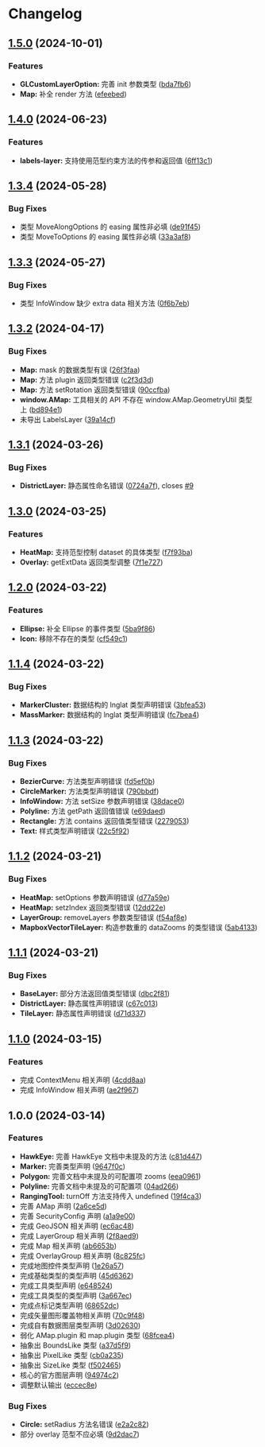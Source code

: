 # Changelog

## [1.5.0](https://github.com/xyy94813/amap-jsapi-v2-types/compare/v1.4.0...v1.5.0) (2024-10-01)


### Features

* **GLCustomLayerOption:** 完善 init 参数类型 ([bda7fb6](https://github.com/xyy94813/amap-jsapi-v2-types/commit/bda7fb67e4152f096b53a3a1cee00d7319bd44fd))
* **Map:** 补全 render 方法 ([efeebed](https://github.com/xyy94813/amap-jsapi-v2-types/commit/efeebed5b1dfe4cbb98537e3812a6cab017e9ea7))

## [1.4.0](https://github.com/xyy94813/amap-jsapi-v2-types/compare/v1.3.4...v1.4.0) (2024-06-23)


### Features

* **labels-layer:** 支持使用范型约束方法的传参和返回值 ([6ff13c1](https://github.com/xyy94813/amap-jsapi-v2-types/commit/6ff13c17b44bf23a8a6a10f23a255fa7d466f6f5))

## [1.3.4](https://github.com/xyy94813/amap-jsapi-v2-types/compare/v1.3.3...v1.3.4) (2024-05-28)


### Bug Fixes

* 类型 MoveAlongOptions 的 easing 属性非必填 ([de91f45](https://github.com/xyy94813/amap-jsapi-v2-types/commit/de91f45930a186fb77be3be4c2842576cbd448e1))
* 类型 MoveToOptions 的 easing 属性非必填 ([33a3af8](https://github.com/xyy94813/amap-jsapi-v2-types/commit/33a3af8eff9015f1ce7520dc7aa9e443535d0280))

## [1.3.3](https://github.com/xyy94813/amap-jsapi-v2-types/compare/v1.3.2...v1.3.3) (2024-05-27)


### Bug Fixes

* 类型 InfoWindow 缺少 extra data 相关方法 ([0f6b7eb](https://github.com/xyy94813/amap-jsapi-v2-types/commit/0f6b7eb837d2276493489591867d31bb7ff19125))

## [1.3.2](https://github.com/xyy94813/amap-jsapi-v2-types/compare/v1.3.1...v1.3.2) (2024-04-17)


### Bug Fixes

* **Map:** mask 的数据类型有误 ([26f3faa](https://github.com/xyy94813/amap-jsapi-v2-types/commit/26f3faa052782957c6ade7bda50e669899d028e9))
* **Map:** 方法 plugin 返回类型错误 ([c2f3d3d](https://github.com/xyy94813/amap-jsapi-v2-types/commit/c2f3d3dd6bcc5bc2d52363918168b3888745c717))
* **Map:** 方法 setRotation 返回类型错误 ([90ccfba](https://github.com/xyy94813/amap-jsapi-v2-types/commit/90ccfba6c36e926f7839f91b39ab0b3d0d4d9aa8))
* **window.AMap:** 工具相关的 API 不存在 window.AMap.GeometryUtil 类型上 ([bd894e1](https://github.com/xyy94813/amap-jsapi-v2-types/commit/bd894e1567b5a3a0488344020c363ce152f08333))
* 未导出 LabelsLayer ([39a14cf](https://github.com/xyy94813/amap-jsapi-v2-types/commit/39a14cf42dc5c8cab1c389daa8c44fcdc7f11351))

## [1.3.1](https://github.com/xyy94813/amap-jsapi-v2-types/compare/v1.3.0...v1.3.1) (2024-03-26)


### Bug Fixes

* **DistrictLayer:** 静态属性命名错误 ([0724a7f](https://github.com/xyy94813/amap-jsapi-v2-types/commit/0724a7fd62f5092dc0ce9d2832ef5757f4670441)), closes [#9](https://github.com/xyy94813/amap-jsapi-v2-types/issues/9)

## [1.3.0](https://github.com/xyy94813/amap-jsapi-v2-types/compare/v1.2.0...v1.3.0) (2024-03-25)


### Features

* **HeatMap:** 支持范型控制 dataset 的具体类型 ([f7f93ba](https://github.com/xyy94813/amap-jsapi-v2-types/commit/f7f93bac80cee30d36714f4e0fa415f8c564115e))
* **Overlay:** getExtData 返回类型调整 ([7f1e727](https://github.com/xyy94813/amap-jsapi-v2-types/commit/7f1e727e520c522399d072113f1ae4cb0738103a))

## [1.2.0](https://github.com/xyy94813/amap-jsapi-v2-types/compare/v1.1.4...v1.2.0) (2024-03-22)


### Features

* **Ellipse:** 补全 Ellipse 的事件类型 ([5ba9f86](https://github.com/xyy94813/amap-jsapi-v2-types/commit/5ba9f86162c9607fac4182e4267e4bea092c3738))
* **Icon:** 移除不存在的类型 ([cf549c1](https://github.com/xyy94813/amap-jsapi-v2-types/commit/cf549c1af5fdc136b5fcfa074a995b726045d8fb))

## [1.1.4](https://github.com/xyy94813/amap-jsapi-v2-types/compare/v1.1.3...v1.1.4) (2024-03-22)


### Bug Fixes

* **MarkerCluster:** 数据结构的 lnglat 类型声明错误 ([3bfea53](https://github.com/xyy94813/amap-jsapi-v2-types/commit/3bfea535747f91915a3938b4e4577d83d4cc7517))
* **MassMarker:** 数据结构的 lnglat 类型声明错误 ([fc7bea4](https://github.com/xyy94813/amap-jsapi-v2-types/commit/fc7bea468cd876db7cf93876fc79d6cbe92eac1f))

## [1.1.3](https://github.com/xyy94813/amap-jsapi-v2-types/compare/v1.1.2...v1.1.3) (2024-03-22)


### Bug Fixes

* **BezierCurve:** 方法类型声明错误 ([fd5ef0b](https://github.com/xyy94813/amap-jsapi-v2-types/commit/fd5ef0b7e6dd69ea87e30a5adcfab7fd92eba975))
* **CircleMarker:** 方法类型声明错误 ([790bbdf](https://github.com/xyy94813/amap-jsapi-v2-types/commit/790bbdf7c3fab9184f7c7473d4bbad19c0ee22d6))
* **InfoWindow:** 方法 setSize 参数声明错误 ([38dace0](https://github.com/xyy94813/amap-jsapi-v2-types/commit/38dace08418c5e6d88f216f3d11603cf1a429d18))
* **Polyline:** 方法 getPath 返回值错误 ([e69daed](https://github.com/xyy94813/amap-jsapi-v2-types/commit/e69daede28e15a9d9774a085f9341cfb87165acb))
* **Rectangle:** 方法 contains 返回值类型错误 ([2279053](https://github.com/xyy94813/amap-jsapi-v2-types/commit/227905385792c053d5c76c578006641fe46b36c2))
* **Text:** 样式类型声明错误 ([22c5f92](https://github.com/xyy94813/amap-jsapi-v2-types/commit/22c5f92242846b1ddad5336b5683e90322442838))

## [1.1.2](https://github.com/xyy94813/amap-jsapi-v2-types/compare/v1.1.1...v1.1.2) (2024-03-21)


### Bug Fixes

* **HeatMap:** setOptions 参数声明错误 ([d77a59e](https://github.com/xyy94813/amap-jsapi-v2-types/commit/d77a59e5bc9b1b81f1f922bdd6bdde98dbc52834))
* **HeatMap:** setzIndex 返回类型错误 ([12dd22e](https://github.com/xyy94813/amap-jsapi-v2-types/commit/12dd22e2d47d840ba95375077ed8dbdb611d78c5))
* **LayerGroup:** removeLayers 参数类型错误 ([f54af8e](https://github.com/xyy94813/amap-jsapi-v2-types/commit/f54af8ec5018a76978edbd12991cee0ae07e545b))
* **MapboxVectorTileLayer:** 构造参数重的 dataZooms 的类型错误 ([5ab4133](https://github.com/xyy94813/amap-jsapi-v2-types/commit/5ab41337aa3cf37a7fc2a1f5afd78cde08adad42))

## [1.1.1](https://github.com/xyy94813/amap-jsapi-v2-types/compare/v1.1.0...v1.1.1) (2024-03-21)


### Bug Fixes

* **BaseLayer:** 部分方法返回值类型错误 ([dbc2f81](https://github.com/xyy94813/amap-jsapi-v2-types/commit/dbc2f81ffa9bd7b752c290411f7710e392250fc3))
* **DistrictLayer:** 静态属性声明错误 ([c67c013](https://github.com/xyy94813/amap-jsapi-v2-types/commit/c67c0135552f3a1501aa486b3accd2e5dca992ad))
* **TileLayer:** 静态属性声明错误 ([d71d337](https://github.com/xyy94813/amap-jsapi-v2-types/commit/d71d33786cc6d048b958d01fa30c20efc25ff8f1))

## [1.1.0](https://github.com/xyy94813/amap-jsapi-v2-types/compare/v1.0.0...v1.1.0) (2024-03-15)


### Features

* 完成 ContextMenu 相关声明 ([4cdd8aa](https://github.com/xyy94813/amap-jsapi-v2-types/commit/4cdd8aa625ec64a36702a9e6c69022e2713d7341))
* 完成 InfoWindow 相关声明 ([ae2f967](https://github.com/xyy94813/amap-jsapi-v2-types/commit/ae2f96746dad4771cbe50f01980b7376af51f8a2))

## 1.0.0 (2024-03-14)


### Features

* **HawkEye:** 完善 HawkEye 文档中未提及的方法 ([c81d447](https://github.com/xyy94813/amap-jsapi-v2-types/commit/c81d4479d75d1cbf74954132e69fa1f9942487c0))
* **Marker:** 完善类型声明 ([9647f0c](https://github.com/xyy94813/amap-jsapi-v2-types/commit/9647f0ce842d49b1202ab784f34fb44790b76ac7))
* **Polygon:** 完善文档中未提及的可配置项 zooms ([eea0961](https://github.com/xyy94813/amap-jsapi-v2-types/commit/eea09611ab0b158972ac3869cdc7435c6e4fe8aa))
* **Polyline:** 完善文档中未提及的可配置项 ([04ad266](https://github.com/xyy94813/amap-jsapi-v2-types/commit/04ad26607acd52ee8da51737c2c2790b28b2b384))
* **RangingTool:** turnOff 方法支持传入 undefined ([19f4ca3](https://github.com/xyy94813/amap-jsapi-v2-types/commit/19f4ca35f99f030768f9b123bf63d82ffb9c8398))
* 完善 AMap 声明 ([2a6ce5d](https://github.com/xyy94813/amap-jsapi-v2-types/commit/2a6ce5d25aee0b61b8d62a09cb12a92ac904b661))
* 完善 SecurityConfig 声明 ([a1a9e00](https://github.com/xyy94813/amap-jsapi-v2-types/commit/a1a9e001b0defd8761bbc390f18ce1189fed843f))
* 完成 GeoJSON 相关声明 ([ec6ac48](https://github.com/xyy94813/amap-jsapi-v2-types/commit/ec6ac486d40d325b46e72914f2999b2ec4780220))
* 完成 LayerGroup 相关声明 ([2f8aed9](https://github.com/xyy94813/amap-jsapi-v2-types/commit/2f8aed9611ee1ba1aa28630134f0a0b741469442))
* 完成 Map 相关声明 ([ab6653b](https://github.com/xyy94813/amap-jsapi-v2-types/commit/ab6653bc35ec19c177b944daa4969236903629c7))
* 完成 OverlayGroup 相关声明 ([8c825fc](https://github.com/xyy94813/amap-jsapi-v2-types/commit/8c825fc04d23bb5ef319cb9657546d76962c79ab))
* 完成地图控件类型声明 ([1e26a57](https://github.com/xyy94813/amap-jsapi-v2-types/commit/1e26a57aafdc02624fae3cdd637fd0e1a1f1df1f))
* 完成基础类型的类型声明 ([45d6362](https://github.com/xyy94813/amap-jsapi-v2-types/commit/45d6362c16e43a1f9a5d98d529f1f9b67d096c8f))
* 完成工具类型声明 ([e648524](https://github.com/xyy94813/amap-jsapi-v2-types/commit/e6485244e43beca53d221a62f91e5ca5f3ecbd67))
* 完成工具类型的类型声明 ([3a667ec](https://github.com/xyy94813/amap-jsapi-v2-types/commit/3a667ec6a602c69aa6d6ed394f59478b3c6ffd03))
* 完成点标记类型声明 ([68652dc](https://github.com/xyy94813/amap-jsapi-v2-types/commit/68652dcb3227fced1dbba653c8f392ad6e70206e))
* 完成矢量图形覆盖物相关声明 ([70c9f48](https://github.com/xyy94813/amap-jsapi-v2-types/commit/70c9f48944b76f17a105b2f0674d634c13eeaa17))
* 完成自有数据图层类型声明 ([3d02630](https://github.com/xyy94813/amap-jsapi-v2-types/commit/3d02630766cf4dbb1a817c08e06864c7f295e7d9))
* 弱化 AMap.plugin 和 map.plugin 类型 ([68fcea4](https://github.com/xyy94813/amap-jsapi-v2-types/commit/68fcea4d82b99475c1ca701776260cacfe5d25b1))
* 抽象出 BoundsLike 类型 ([a37d5f9](https://github.com/xyy94813/amap-jsapi-v2-types/commit/a37d5f9e571340dfb0cfbbf6cb73f6cf73047488))
* 抽象出 PixelLike 类型 ([cb0a235](https://github.com/xyy94813/amap-jsapi-v2-types/commit/cb0a235bb3b7ef898856d2d56f0154b6a9dfa172))
* 抽象出 SizeLike 类型 ([f502465](https://github.com/xyy94813/amap-jsapi-v2-types/commit/f502465e06838ac2f672800afa8b855cecb418a4))
* 核心的官方图层声明 ([94974c2](https://github.com/xyy94813/amap-jsapi-v2-types/commit/94974c274a4507c35db741677a8bf61c09559cc9))
* 调整默认输出 ([eccec8e](https://github.com/xyy94813/amap-jsapi-v2-types/commit/eccec8e89560ed483a3b300d96a5def996409d6e))


### Bug Fixes

* **Circle:** setRadius 方法名错误 ([e2a2c82](https://github.com/xyy94813/amap-jsapi-v2-types/commit/e2a2c8207d4e0c2de82f1545bf6a6ef0789fa826))
* 部分 overlay 范型不应必填 ([9d2dac7](https://github.com/xyy94813/amap-jsapi-v2-types/commit/9d2dac7813a5a80f2e176f1d27032a11b632ddfe))
